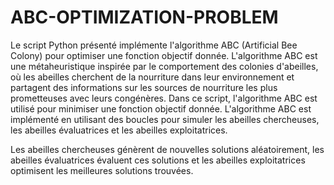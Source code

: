 # ABC-OPTIMIZATION-PROBLEM
Le script Python présenté implémente l'algorithme ABC (Artificial Bee Colony) pour optimiser une fonction objectif donnée. L'algorithme ABC est une métaheuristique inspirée par le comportement des colonies d'abeilles, où les abeilles cherchent de la nourriture dans leur environnement et partagent des informations sur les sources de nourriture les plus prometteuses avec leurs congénères.
Dans ce script, l'algorithme ABC est utilisé pour minimiser une fonction objectif donnée. 
L'algorithme ABC est implémenté en utilisant des boucles pour simuler les abeilles chercheuses, les abeilles évaluatrices et les abeilles exploitatrices.


Les abeilles chercheuses génèrent de nouvelles solutions aléatoirement, 
les abeilles évaluatrices évaluent ces solutions et les abeilles exploitatrices optimisent les meilleures solutions trouvées.
